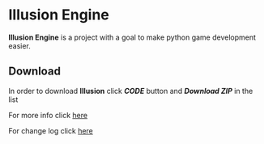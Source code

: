   

# Illusion Engine

**Illusion Engine** is a project with a goal to make python game development easier.

## Download
In order to download **Illusion** click ***CODE*** button and ***Download ZIP*** in the list

For more info click [here](https://github.com/a4aran/IllusionEngine/wiki)

For change log click [here](https://github.com/a4aran/IllusionEngine/blob/master/logs.md)

